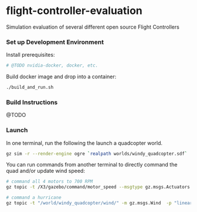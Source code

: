 # flight-controller-evaluation
Simulation evaluation of several different open source Flight Controllers

### Set up Development Environment

Install prerequisites:
```bash
# @TODO nvidia-docker, docker, etc.
```

Build docker image and drop into a container:
```bash
./build_and_run.sh
```

### Build Instructions

@TODO

### Launch

In one terminal, run the following the launch a quadcopter world.
```bash
gz sim -r --render-engine ogre `realpath worlds/windy_quadcopter.sdf`
```

You can run commands from another terminal to directly command the quad and/or update wind speed:
```bash
# command all 4 motors to 700 RPM
gz topic -t /X3/gazebo/command/motor_speed --msgtype gz.msgs.Actuators -p 'velocity:[700, 700, 700, 700]'

# command a hurricane
gz topic -t "/world/windy_quadcopter/wind/" -m gz.msgs.Wind  -p "linear_velocity: {x:-50, y:50}, enable_wind: true"
```

